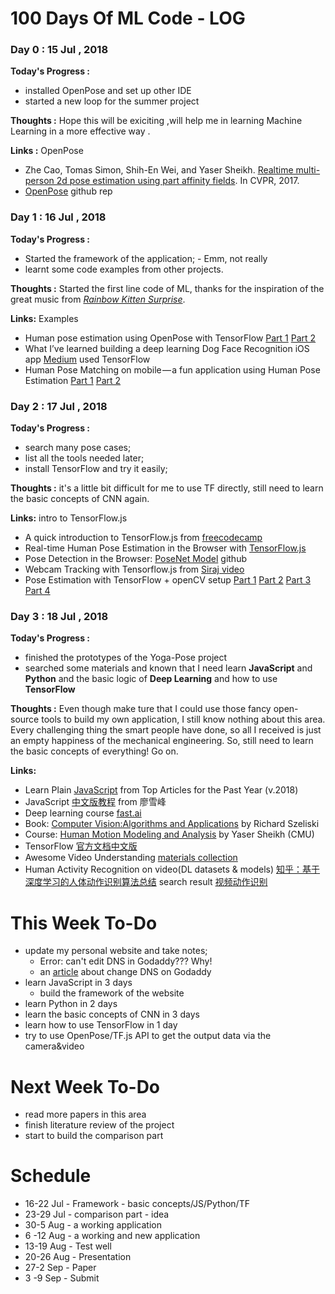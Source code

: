 # 100 Days Of ML Code - LOG

### Day 0 : 15 Jul , 2018

**Today's Progress :** 

- installed OpenPose and set up other IDE 
- started a new loop for the summer project

**Thoughts :** Hope this will be exiciting ,will help me in learning Machine Learning in a more effective way .

**Links :**  OpenPose

- Zhe Cao, Tomas Simon, Shih-En Wei, and Yaser Sheikh. [Realtime multi-person 2d pose estimation using part affinity fields](https://arxiv.org/abs/1611.08050). In CVPR, 2017.
- [OpenPose](https://github.com/CMU-Perceptual-Computing-Lab/openpose) github rep

### Day 1 : 16 Jul , 2018

**Today's Progress :** 

- Started the framework of the application; - Emm, not really
- learnt some code examples from other projects.

**Thoughts :** Started the first line code of ML, thanks for the inspiration of the great music from [*Rainbow Kitten Surprise*](https://www.youtube.com/watch?v=zMINv5ggLww).

**Links:** Examples

- Human pose estimation using OpenPose with TensorFlow [Part 1](https://arvrjourney.com/human-pose-estimation-using-openpose-with-tensorflow-part-1-7dd4ca5c8027) [Part 2](https://arvrjourney.com/human-pose-estimation-using-openpose-with-tensorflow-part-2-e78ab9104fc8)
- What I’ve learned building a deep learning Dog Face Recognition iOS app [Medium](https://medium.com/octavians-thoughts/what-ive-learned-building-a-deep-learning-dog-face-recognition-ios-app-afd1eb168ad2) used TensorFlow
- Human Pose Matching on mobile — a fun application using Human Pose Estimation [Part 1](https://becominghuman.ai/human-pose-matching-on-mobile-a-fun-application-using-human-pose-estimation-part-1-intro-93c5cbe3a096) [Part 2](https://becominghuman.ai/single-pose-comparison-a-fun-application-using-human-pose-estimation-part-2-4fd16a8bf0d3)


### Day 2 : 17 Jul , 2018

**Today's Progress :** 

- search many pose cases; 
- list all the tools needed later; 
- install TensorFlow and try it easily;

**Thoughts :** it's a little bit difficult for me to use TF directly, still need to learn the basic concepts of CNN again.

**Links:** intro to TensorFlow.js

- A quick introduction to TensorFlow.js from [freecodecamp](https://medium.freecodecamp.org/a-quick-introduction-to-tensorflow-js-a046e2c3f1f2)
- Real-time Human Pose Estimation in the Browser with [TensorFlow.js](https://medium.com/tensorflow/real-time-human-pose-estimation-in-the-browser-with-tensorflow-js-7dd0bc881cd5)
- Pose Detection in the Browser: [PoseNet Model](https://github.com/tensorflow/tfjs-models/tree/master/posenet) github
- Webcam Tracking with Tensorflow.js from [Siraj video](https://www.youtube.com/watch?v=9KqNk5keyCc)
- Pose Estimation with TensorFlow + openCV setup [Part 1](https://www.youtube.com/watch?v=nUjGLjOmF7o&t=298s) [Part 2](https://www.youtube.com/watch?v=imheSFUzNzE&t=21s) [Part 3](https://www.youtube.com/watch?v=2k-MZAIuJtA&index=3&list=PLX-LrBk6h3wQ17z1axCOAS1QVS1dvTEvR) [Part 4](https://www.youtube.com/watch?v=TIib5eLZCpI&index=4&list=PLX-LrBk6h3wQ17z1axCOAS1QVS1dvTEvR)


### Day 3 : 18 Jul , 2018

**Today's Progress :** 

- finished the prototypes of the Yoga-Pose project
- searched some materials and known that I need learn **JavaScript** and **Python** and the basic logic of **Deep Learning** and how to use **TensorFlow**

**Thoughts :** Even though make ture that I could use those fancy open-source tools to build my own application, I still know nothing about this area. Every challenging thing the smart people have done, so all I received is just an empty happiness of the mechanical engineering. So, still need to learn the basic concepts of everything! Go on.

**Links:** 

- Learn Plain [JavaScript](https://medium.mybridge.co/learn-plain-javascript-from-top-tutorials-for-the-past-year-v-2018-d964bc597a45) from Top Articles for the Past Year (v.2018)
- JavaScript [中文版教程](https://www.liaoxuefeng.com/wiki/001434446689867b27157e896e74d51a89c25cc8b43bdb3000) from 廖雪峰
- Deep learning course [fast.ai](http://www.fast.ai/)
- Book: [Computer Vision:Algorithms and Applications](http://szeliski.org/Book/drafts/SzeliskiBook_20100903_draft.pdf) by Richard Szeliski
- Course: [Human Motion Modeling and Analysis](http://www.cs.cmu.edu/~yaser/Fall2012_15869.html) by Yaser Sheikh (CMU)
- TensorFlow [官方文档中文版](http://wiki.jikexueyuan.com/project/tensorflow-zh/tutorials/mnist_tf.html)
- Awesome Video Understanding [materials collection](https://github.com/sujiongming/awesome-video-understanding)
- Human Activity Recognition on video(DL datasets & models) [知乎：基于深度学习的人体动作识别算法总结](https://zhuanlan.zhihu.com/p/27657196) search result [视频动作识别](https://www.zhihu.com/search?type=content&q=%E8%A7%86%E9%A2%91%E5%8A%A8%E4%BD%9C%E8%AF%86%E5%88%AB)



# This Week To-Do

- update my personal website and take notes; 
	- Error: can't edit DNS in Godaddy??? Why!
	- an [article](https://hackernoon.com/how-to-set-up-godaddy-domain-with-github-pages-a9300366c7b) about change DNS on Godaddy 
- learn JavaScript in 3 days 
	- build the framework of the website
- learn Python in 2 days 
- learn the basic concepts of CNN in 3 days
- learn how to use TensorFlow in 1 day
- try to use OpenPose/TF.js API to get the output data via the camera&video

# Next Week To-Do

- read more papers in this area
- finish literature review of the project
- start to build the comparison part

# Schedule 
- 16-22 Jul - Framework - basic concepts/JS/Python/TF
- 23-29 Jul - comparison part - idea 
- 30-5  Aug - a working application
- 6 -12 Aug - a working and new application
- 13-19 Aug - Test well
- 20-26 Aug - Presentation
- 27-2  Sep - Paper
- 3 -9  Sep - Submit 